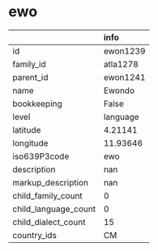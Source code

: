 # ewo
|                      | info     |
|:---------------------|:---------|
| id                   | ewon1239 |
| family_id            | atla1278 |
| parent_id            | ewon1241 |
| name                 | Ewondo   |
| bookkeeping          | False    |
| level                | language |
| latitude             | 4.21141  |
| longitude            | 11.93646 |
| iso639P3code         | ewo      |
| description          | nan      |
| markup_description   | nan      |
| child_family_count   | 0        |
| child_language_count | 0        |
| child_dialect_count  | 15       |
| country_ids          | CM       |